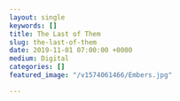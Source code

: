 ```yaml
---
layout: single
keywords: []
title: The Last of Them
slug: the-last-of-them
date: 2019-11-01 07:00:00 +0000
medium: Digital
categories: []
featured_image: "/v1574061466/Embers.jpg"

---
```

